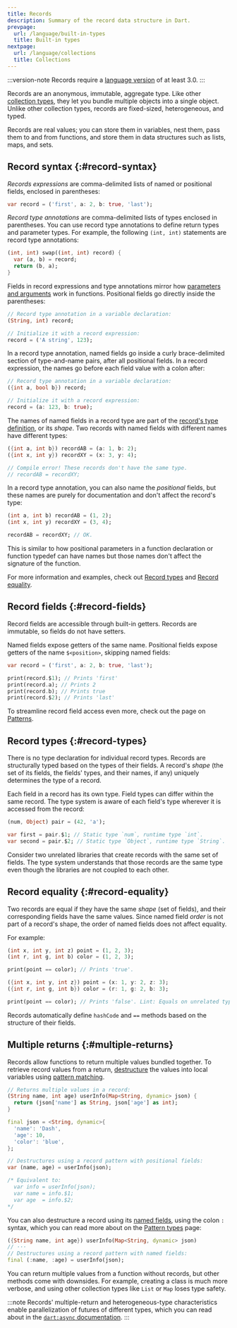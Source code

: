 ```yaml
---
title: Records
description: Summary of the record data structure in Dart.
prevpage:
  url: /language/built-in-types
  title: Built-in types
nextpage:
  url: /language/collections
  title: Collections
---
```


:::version-note
  Records require a [language version][] of at least 3.0.
:::

Records are an anonymous, immutable, aggregate type. Like other [collection types][], 
they let you bundle multiple objects into a single object. Unlike other collection 
types, records are fixed-sized, heterogeneous, and typed.

Records are real values; you can store them in variables, 
nest them, pass them to and from functions, 
and store them in data structures such as lists, maps, and sets.

## Record syntax {:#record-syntax}

_Records expressions_ are comma-delimited lists of named or positional fields,
enclosed in parentheses:

<?code-excerpt "language/test/records_test.dart (record-syntax)"?>
```dart
var record = ('first', a: 2, b: true, 'last');
```

_Record type annotations_ are comma-delimited lists of types enclosed in parentheses.
You can use record type annotations to define return types and parameter types.
For example, the following `(int, int)` statements are record type annotations:

<?code-excerpt "language/test/records_test.dart (record-type-annotation)"?>
```dart
(int, int) swap((int, int) record) {
  var (a, b) = record;
  return (b, a);
}
```

Fields in record expressions and type annotations mirror
how [parameters and arguments][] work in functions. 
Positional fields go directly inside the parentheses:

<?code-excerpt "language/test/records_test.dart (record-type-declaration)"?>
```dart
// Record type annotation in a variable declaration:
(String, int) record;

// Initialize it with a record expression:
record = ('A string', 123);
```

In a record type annotation, named fields go inside a curly brace-delimited
section of type-and-name pairs, after all positional fields. In a record
expression, the names go before each field value with a colon after:

<?code-excerpt "language/test/records_test.dart (record-type-named-declaration)"?>
```dart
// Record type annotation in a variable declaration:
({int a, bool b}) record;

// Initialize it with a record expression:
record = (a: 123, b: true);
```

The names of named fields in a record type are part of
the [record's type definition](#record-types), or its _shape_. 
Two records with named fields with
different names have different types:

<?code-excerpt "language/test/records_test.dart (record-type-mismatched-names)"?>
```dart
({int a, int b}) recordAB = (a: 1, b: 2);
({int x, int y}) recordXY = (x: 3, y: 4);

// Compile error! These records don't have the same type.
// recordAB = recordXY;
```

In a record type annotation, you can also name the *positional* fields, but
these names are purely for documentation and don't affect the record's type:

<?code-excerpt "language/test/records_test.dart (record-type-matched-names)"?>
```dart
(int a, int b) recordAB = (1, 2);
(int x, int y) recordXY = (3, 4);

recordAB = recordXY; // OK.
```

This is similar to how positional parameters
in a function declaration or function typedef
can have names but those names don't affect the signature of the function.

For more information and examples, check out 
[Record types](#record-types) and [Record equality](#record-equality).

## Record fields {:#record-fields}

Record fields are accessible through built-in getters. Records are immutable,
so fields do not have setters. 

Named fields expose getters of the same name. Positional fields expose getters
of the name `$<position>`, skipping named fields:

<?code-excerpt "language/test/records_test.dart (record-getters)"?>
```dart
var record = ('first', a: 2, b: true, 'last');

print(record.$1); // Prints 'first'
print(record.a); // Prints 2
print(record.b); // Prints true
print(record.$2); // Prints 'last'
```

To streamline record field access even more, 
check out the page on [Patterns][pattern].

## Record types {:#record-types}

There is no type declaration for individual record types. Records are structurally
typed based on the types of their fields. A record's _shape_ (the set of its fields,
the fields' types, and their names, if any) uniquely determines the type of a record. 

Each field in a record has its own type. Field types can differ within the same
record. The type system is aware of each field's type wherever it is accessed
from the record:

<?code-excerpt "language/test/records_test.dart (record-getters-two)"?>
```dart
(num, Object) pair = (42, 'a');

var first = pair.$1; // Static type `num`, runtime type `int`.
var second = pair.$2; // Static type `Object`, runtime type `String`.
```

Consider two unrelated libraries that create records with the same set of fields.
The type system understands that those records are the same type even though the
libraries are not coupled to each other.

## Record equality {:#record-equality}

Two records are equal if they have the same _shape_ (set of fields),
and their corresponding fields have the same values.
Since named field _order_ is not part of a record's shape, the order of named
fields does not affect equality.

For example:

<?code-excerpt "language/test/records_test.dart (record-shape)"?>
```dart
(int x, int y, int z) point = (1, 2, 3);
(int r, int g, int b) color = (1, 2, 3);

print(point == color); // Prints 'true'.
```

<?code-excerpt "language/test/records_test.dart (record-shape-mismatch)"?>
```dart
({int x, int y, int z}) point = (x: 1, y: 2, z: 3);
({int r, int g, int b}) color = (r: 1, g: 2, b: 3);

print(point == color); // Prints 'false'. Lint: Equals on unrelated types.
```

Records automatically define `hashCode` and `==` methods based on the structure
of their fields.

## Multiple returns {:#multiple-returns}

Records allow functions to return multiple values bundled together.
To retrieve record values from a return,
[destructure][] the values into local variables using [pattern matching][pattern].

<?code-excerpt "language/test/records_test.dart (record-multiple-returns)"?>
```dart
// Returns multiple values in a record:
(String name, int age) userInfo(Map<String, dynamic> json) {
  return (json['name'] as String, json['age'] as int);
}

final json = <String, dynamic>{
  'name': 'Dash',
  'age': 10,
  'color': 'blue',
};

// Destructures using a record pattern with positional fields:
var (name, age) = userInfo(json);

/* Equivalent to:
  var info = userInfo(json);
  var name = info.$1;
  var age  = info.$2;
*/
```

You can also destructure a record using its [named fields](#record-fields),
using the colon `:` syntax, which you can read more about on the
[Pattern types][] page:

<?code-excerpt "language/test/records_test.dart (record-name-destructure)"?>
```dart
({String name, int age}) userInfo(Map<String, dynamic> json)
// ···
// Destructures using a record pattern with named fields:
final (:name, :age) = userInfo(json);
```

You can return multiple values from a function without records,
but other methods come with downsides.
For example, creating a class is much more verbose, and using other collection
types like `List` or `Map` loses type safety. 

:::note
Records' multiple-return and heterogeneous-type characteristics enable
parallelization of futures of different types, which you can read about in the
[`dart:async` documentation][].
:::

[language version]: /resources/language/evolution#language-versioning
[collection types]: /language/collections
[pattern]: /language/patterns#destructuring-multiple-returns
[`dart:async` documentation]: /libraries/dart-async#handling-errors-for-multiple-futures
[parameters and arguments]: /language/functions#parameters
[destructure]: /language/patterns#destructuring
[Pattern types]: /language/pattern-types#record